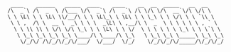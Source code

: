 ```
 ____    ______   _____  ____    ____    __  __  _____   __  __     
/\  _`\ /\  _  \ /\___ \/\  _`\ /\  _`\ /\ \/\ \/\  __`\/\ \/\ \    
\ \ \L\ \ \ \L\ \\/__/\ \ \ \L\_\ \ \L\ \ \ \_\ \ \ \/\ \ \ `\\ \   
 \ \ ,  /\ \  __ \  _\ \ \ \  _\L\ \ ,__/\ \  _  \ \ \ \ \ \ , ` \  
  \ \ \\ \\ \ \/\ \/\ \_\ \ \ \L\ \ \ \/  \ \ \ \ \ \ \_\ \ \ \`\ \ 
   \ \_\ \_\ \_\ \_\ \____/\ \____/\ \_\   \ \_\ \_\ \_____\ \_\ \_\
    \/_/\/ /\/_/\/_/\/___/  \/___/  \/_/    \/_/\/_/\/_____/\/_/\/_/
```

<!--
**rajephon/rajephon** is a ✨ _special_ ✨ repository because its `README.md` (this file) appears on your GitHub profile.

Here are some ideas to get you started:

- 🔭 I’m currently working on ...
- 🌱 I’m currently learning ...
- 👯 I’m looking to collaborate on ...
- 🤔 I’m looking for help with ...
- 💬 Ask me about ...
- 📫 How to reach me: ...
- 😄 Pronouns: ...
- ⚡ Fun fact: ...
-->
